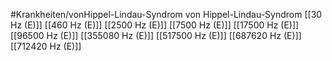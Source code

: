 #Krankheiten/vonHippel-Lindau-Syndrom
von Hippel-Lindau-Syndrom
[[30 Hz (E)]]
[[460 Hz (E)]]
[[2500 Hz (E)]]
[[7500 Hz (E)]]
[[17500 Hz (E)]]
[[96500 Hz (E)]]
[[355080 Hz (E)]]
[[517500 Hz (E)]]
[[687620 Hz (E)]]
[[712420 Hz (E)]]